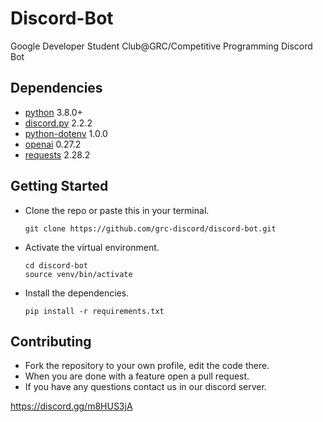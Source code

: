 # Discord-Bot
Google Developer Student Club@GRC/Competitive Programming Discord Bot

## Dependencies
* [python](https://www.python.org/) 3.8.0+
* [discord.py](https://pypi.org/project/discord.py/) 2.2.2
* [python-dotenv](https://pypi.org/project/python-dotenv/) 1.0.0
* [openai](https://pypi.org/project/openai/) 0.27.2
* [requests](https://pypi.org/project/requests/) 2.28.2

## Getting Started
* Clone the repo or paste this in your terminal.
  ```
  git clone https://github.com/grc-discord/discord-bot.git
  ```
* Activate the virtual environment.
  ```
  cd discord-bot
  source venv/bin/activate
  ```
* Install the dependencies.
  ```
  pip install -r requirements.txt
  ```
  
## Contributing
* Fork the repository to your own profile, edit the code there.
* When you are done with a feature open a pull request.
* If you have any questions contact us in our discord server.

https://discord.gg/m8HUS3jA